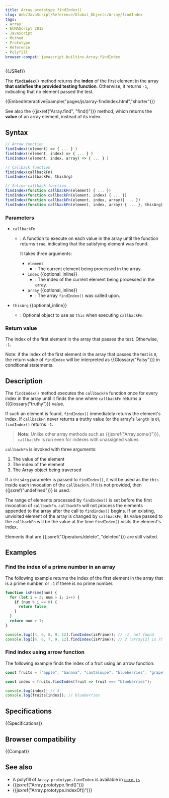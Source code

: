 ```yaml
---
title: Array.prototype.findIndex()
slug: Web/JavaScript/Reference/Global_Objects/Array/findIndex
tags:
- Array
- ECMAScript 2015
- JavaScript
- Method
- Prototype
- Reference
- Polyfill
browser-compat: javascript.builtins.Array.findIndex
---
```

{{JSRef}}

The **`findIndex()`** method returns the **index** of the first element in the
array **that satisfies the provided testing function**. Otherwise, it returns
`-1`, indicating that no element passed the test.

{{EmbedInteractiveExample("pages/js/array-findindex.html","shorter")}}

See also the {{jsxref("Array.find", "find()")}} method, which returns
the **value** of an array element, instead of its index.

## Syntax

```js
// Arrow function
findIndex((element) => { ... } )
findIndex((element, index) => { ... } )
findIndex((element, index, array) => { ... } )

// Callback function
findIndex(callbackFn)
findIndex(callbackFn, thisArg)

// Inline callback function
findIndex(function callbackFn(element) { ... })
findIndex(function callbackFn(element, index) { ... })
findIndex(function callbackFn(element, index, array){ ... })
findIndex(function callbackFn(element, index, array) { ... }, thisArg)
```

### Parameters

*   `callbackFn`

    *   : A function to execute on each value in the array until the function
        returns `true`, indicating that the satisfying element was found.

        It takes three arguments:

        *   `element`
            *   : The current element being processed in the array.
        *   `index` {{optional_inline}}
            *   : The index of the current element being processed in the array.
        *   `array` {{optional_inline}}
            *   : The array `findIndex()` was called upon.

*   `thisArg` {{optional_inline}}
    *   : Optional object to use as `this` when executing `callbackFn`.

### Return value

The index of the first element in the array that passes the test. Otherwise,
`-1`.

Note: if the index of the first element in the array that passes the test is
`0`, the return value of `findIndex` will be interpreted as
{{Glossary("Falsy")}} in conditional statements.

## Description

The `findIndex()` method executes the `callbackFn` function once for every index
in the array until it finds the one where `callbackFn` returns a
{{Glossary("truthy")}} value.

If such an element is found, `findIndex()` immediately returns the element's
index. If `callbackFn` never returns a truthy value (or the array's `length` is
`0`), `findIndex()` returns `-1`.

> **Note:** Unlike other array methods such as
> {{jsxref("Array.some()")}}, `callbackFn` is run even for indexes
> with unassigned values.

`callbackFn` is invoked with three arguments:

1.  The value of the element
2.  The index of the element
3.  The Array object being traversed

If a `thisArg` parameter is passed to `findIndex()`, it will be used as the
`this` inside each invocation of the `callbackFn`. If it is not provided, then
{{jsxref("undefined")}} is used.

The range of elements processed by `findIndex()` is set before the first
invocation of `callbackFn`. `callbackFn` will not process the elements appended
to the array after the call to `findIndex()` begins. If an existing, unvisited
element of the array is changed by `callbackFn`, its value passed to the
`callbackFn` will be the value at the time `findIndex()` visits the element's
index.

Elements that are {{jsxref("Operators/delete", "deleted")}} are
still visited.

## Examples

### Find the index of a prime number in an array

The following example returns the index of the first element in the array that
is a prime number, or `-1` if there is no prime number.

```js
function isPrime(num) {
  for (let i = 2; num > i; i++) {
    if (num % i == 0) {
      return false;
    }
  }
  return num > 1;
}

console.log([4, 6, 8, 9, 12].findIndex(isPrime)); // -1, not found
console.log([4, 6, 7, 9, 12].findIndex(isPrime)); // 2 (array[2] is 7)
```

### Find index using arrow function

The following example finds the index of a fruit using an arrow function:

```js
const fruits = ["apple", "banana", "cantaloupe", "blueberries", "grapefruit"];

const index = fruits.findIndex(fruit => fruit === "blueberries");

console.log(index); // 3
console.log(fruits[index]); // blueberries
```

## Specifications

{{Specifications}}

## Browser compatibility

{{Compat}}

## See also

*   A polyfill of `Array.prototype.findIndex` is available in
    [`core-js`](https://github.com/zloirock/core-js#ecmascript-array)
*   {{jsxref("Array.prototype.find()")}}
*   {{jsxref("Array.prototype.indexOf()")}}
